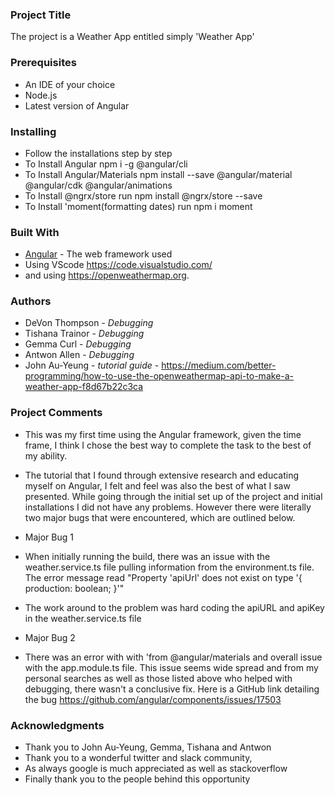 ### Project Title

The project is a Weather App entitled simply 'Weather App' 


### Prerequisites

* An IDE of your choice
* Node.js
* Latest version of Angular  


### Installing
* Follow the installations step by step
* To Install Angular npm i -g @angular/cli 
* To Install Angular/Materials npm install --save @angular/material @angular/cdk @angular/animations
* To Install @ngrx/store run npm install @ngrx/store --save
* To Install 'moment(formatting dates) run npm i moment


### Built With

* [Angular](https://angular.io/) - The web framework used
* Using VScode https://code.visualstudio.com/
* and using https://openweathermap.org. 


### Authors
* DeVon Thompson - *Debugging*
* Tishana Trainor - *Debugging*
* Gemma Curl - *Debugging*
* Antwon Allen - *Debugging*
* John Au-Yeung - *tutorial guide* - https://medium.com/better-programming/how-to-use-the-openweathermap-api-to-make-a-weather-app-f8d67b22c3ca


### Project Comments

* This was my first time using the Angular framework, given the time frame, I think I chose the best way to complete the task to the best of my ability. 
* The tutorial that I found through extensive research and educating myself on Angular, I felt and feel was also the best of what I saw presented. 
While going through the initial set up of the project and initial installations I did not have any problems. However there were literally two major bugs that were encountered, which are outlined below.

*  Major Bug 1
* When initially running the build, there was an issue with the weather.service.ts file pulling information from the environment.ts file. The error message read "Property 'apiUrl' does not exist on type '{ production: boolean; }'"
* The work around to the problem was hard coding the apiURL and apiKey in the weather.service.ts file

*  Major Bug 2
* There was an error with with 'from @angular/materials and overall issue with the app.module.ts file. This issue seems wide spread and from my personal searches as well as those listed above who helped with debugging, there wasn't a conclusive fix. Here is a GitHub link detailing the bug https://github.com/angular/components/issues/17503


### Acknowledgments

* Thank you to John Au-Yeung, Gemma, Tishana and Antwon
* Thank you to a wonderful twitter and slack community, 
* As always google is much appreciated as well as stackoverflow
* Finally thank you to the people behind this opportunity
